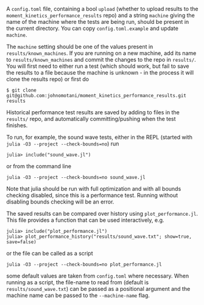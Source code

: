 A `config.toml` file, containing a bool `upload` (whether to upload results to the
`moment_kinetics_performance_results` repo) and a string `machine` giving the name of
the machine where the tests are being run, should be present in the current directory.
You can copy `config.toml.example` and update `machine`.

The `machine` setting should be one of the values present in `results/known_machines`.
If you are running on a new machine, add its name to `results/known_machines` and commit
the changes to the repo in `results/`. You will first need to either run a test (which
should work, but fail to save the results to a file because the machine is unknown - in
the process it will clone the results repo) or first do
```
$ git clone git@github.com:johnomotani/moment_kinetics_performance_results.git results
```

Historical performance test results are saved by adding to files in the `results/` repo,
and automatically committing/pushing when the test finishes.

To run, for example, the sound wave tests, either in the REPL (started with
`julia -O3 --project --check-bounds=no`) run
```
julia> include("sound_wave.jl")
```
or from the command line
```
julia -O3 --project --check-bounds=no sound_wave.jl
```
Note that julia should be run with full optimization and with all bounds checking
disabled, since this is a performance test. Running without disabling bounds checking
will be an error.

The saved results can be compared over history using `plot_performance.jl`. This file
provides a function that can be used interactively, e.g.
```
julia> include("plot_performance.jl")
julia> plot_performance_history("results/sound_wave.txt"; show=true, save=false)
```
or the file can be called as a script
```
julia -O3 --project --check-bounds=no plot_performance.jl
```
some default values are taken from `config.toml` where necessary. When running as a
script, the file-name to read from (default is `results/sound_wave.txt`) can be passed
as a positional argument and the machine name can be passed to the `--machine-name`
flag.
